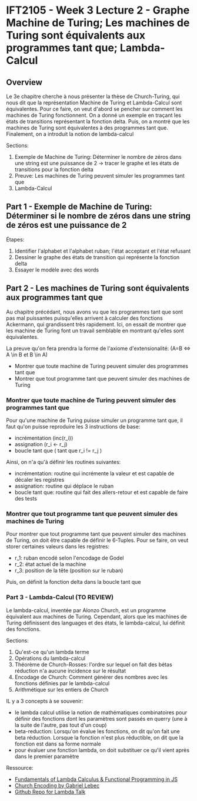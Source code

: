 # IFT2105 - Week 3 Lecture 2 - Graphe Machine de Turing; Les machines de Turing sont équivalents aux programmes tant que; Lambda-Calcul

## Overview

Le 3e chapitre cherche à nous présenter la thèse de Church-Turing, qui nous 
dit que la représentation Machine de Turing et Lambda-Calcul sont équivalentes.
Pour ce faire, on veut d'abord se pencher sur comment les machines de Turing 
fonctionnent. On a donné un exemple en traçant les états de transitions représentant 
la fonction delta. Puis, on a montré que les machines de Turing sont équivalentes 
à des programmes tant que. Finalement, on a introduit la notion de lambda-calcul

Sections:
1. Exemple de Machine de Turing: Déterminer le nombre de zéros dans une string 
   est une puissance de 2 -> tracer le graphe et les états de transitions pour 
   la fonction delta
2. Preuve: Les machines de Turing peuvent simuler les programmes tant que
3. Lambda-Calcul

## Part 1 - Exemple de Machine de Turing: Déterminer si le nombre de zéros dans une string de zéros est une puissance de 2

Étapes:
1. Identifier l'alphabet et l'alphabet ruban; l'état acceptant et l'état refusant  
2. Dessiner le graphe des états de transition qui représente la fonction delta
3. Essayer le modèle avec des words

## Part 2 - Les machines de Turing sont équivalents aux programmes tant que

Au chapitre précédant, nous avons vu que les programmes tant que sont pas mal 
puissantes puisqu'elles arrivent à calculer des fonctions Ackermann, qui grandissent 
très rapidement. Ici, on essait de montrer que les machine de Turing font un 
travail semblable en montrant qu'elles sont équivalentes. 

La preuve qu'on fera prendra la forme de l'axiome d'extensionalité: (A=B <=> A \in B et B \in A)
- Montrer que toute machine de Turing peuvent simuler des programmes tant que
- Montrer que tout programme tant que peuvent simuler des machines de Turing

### Montrer que toute machine de Turing peuvent simuler des programmes tant que

Pour qu'une machine de Turing puisse simuler un programme tant que, il faut 
qu'on puisse reproduire les 3 instructions de base:
- incrémentation (inc(r_i))
- assignation (r_i <- r_j)
- boucle tant que ( tant que r_i != r_j )

Ainsi, on n'a qu'à définir les routines suivantes:
- incrémentation: routine qui incrémente la valeur et est capable de décaler les 
  registres
- assignation: routine qui déplace le ruban 
- boucle tant que: routine qui fait des allers-retour et est capable de faire 
  des tests

### Montrer que tout programme tant que peuvent simuler des machines de Turing

Pour montrer que tout programme tant que peuvent simuler des machines de Turing, 
on doit être capable de définir le 6-Tuples. Pour se faire, on veut storer 
certaines valeurs dans les registres:
- r_1: ruban encodé selon l'encodage de Godel
- r_2: état actuel de la machine
- r_3: position de la tête (position sur le ruban)

Puis, on définit la fonction delta dans la boucle tant que

### Part 3 - Lambda-Calcul (TO REVIEW)

Le lambda-calcul, inventée par Alonzo Church, est un programme équivalent aux 
machines de Turing. Cependant, alors que les machines de Turing définissent 
des languages et des états, le lambda-calcul, lui définit des fonctions.

Sections:
1. Qu'est-ce qu'un lambda terme
2. Opérations du lambda-calcul
3. Théorème de Church-Rosses: l'ordre sur lequel on fait des bétas réduction 
   n'a aucune incidence sur le résultat
4. Encodage de Church: Comment générer des nombres avec les fonctions définies 
   par le lambda-calcul
5. Arithmétique sur les entiers de Church

IL y a 3 concepts à se souvenir:
- le lambda calcul utilise la notion de mathématiques combinatoires pour définir 
  des fonctions dont les paramètres sont passés en querry (une à la suite de 
  l'autre, pas tout d'un coup)
- beta-reduction: Lorsqu'on évalue les fonctions, on dit qu'on fait une beta réduction. 
  Lorsque la fonction n'est plus réductible, on dit que la fonction est dans sa 
  forme normale
- pour évaluer une fonction lambda, on doit substituer ce qu'il vient après 
  dans le premier paramètre

Ressource:
- [Fundamentals of Lambda Calculus & Functional Programming in JS](https://www.youtube.com/watch?v=3VQ382QG-y4)
- [Church Encoding by Gabriel Lebec](https://www.youtube.com/watch?v=pAnLQ9jwN-E)
- [Github Repo for Lambda Talk](https://github.com/glebec/lambda-talk)

